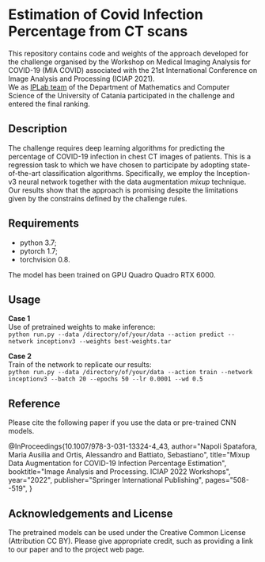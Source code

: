 # Estimation of Covid Infection Percentage from CT scans

This repository contains code and weights of the approach developed for the challenge organised by the Workshop on Medical Imaging Analysis for COVID-19 (MIA COVID) associated with the 21st International Conference on Image Analysis and Processing (ICIAP 2021).  
We as [IPLab team](https://iplab.dmi.unict.it/) of the Department of Mathematics and Computer Science of the University of Catania participated in the challenge and entered the final ranking.  

## Description
The challenge requires deep learning algorithms for predicting the percentage of COVID-19 infection in chest CT images of patients. This is a regression task to which we have chosen to participate by adopting state-of-the-art classification algorithms. Specifically, we employ the Inception-v3 neural network together with the data augmentation *mixup* technique. Our results show that the approach is promising despite the limitations given by the constrains defined by the challenge rules.

## Requirements
- python 3.7;
- pytorch 1.7;
- torchvision 0.8.  

The model has been trained on GPU Quadro Quadro RTX 6000.

## Usage
**Case 1**  
Use of pretrained weights to make inference:  
`python run.py --data /directory/of/your/data --action predict --network inceptionv3 --weights best-weights.tar`  

**Case 2**  
Train of the network to replicate our results:  
`python run.py --data /directory/of/your/data --action train --network inceptionv3 --batch 20 --epochs 50 --lr 0.0001 --wd 0.5`  

## Reference
Please cite the following paper if you use the data or pre-trained CNN models.  

@InProceedings{10.1007/978-3-031-13324-4_43,
  author="Napoli Spatafora, Maria Ausilia and Ortis, Alessandro and Battiato, Sebastiano",
  title="Mixup Data Augmentation for COVID-19 Infection Percentage Estimation",
  booktitle="Image Analysis and Processing. ICIAP 2022 Workshops",
  year="2022",
  publisher="Springer International Publishing",
  pages="508--519",
}  

## Acknowledgements and License
The pretrained models can be used under the Creative Common License (Attribution CC BY). Please give appropriate credit, such as providing a link to our paper and to the project web page. 
